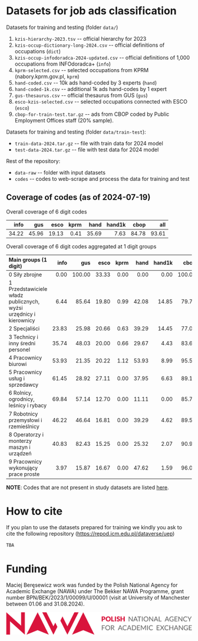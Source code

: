 # Datasets for job ads classification

Datasets for training and testing (folder `data/`)

1.  `kzis-hierarchy-2023.tsv` -- official hierarchy for 2023
2.  `kzis-occup-dictionary-long-2024.csv` -- official definitions of occupations (`dict`)
3.  `kzis-occup-infodoradca-2024-updated.csv` -- official definitions of 1,000 occupations from INFOdoradca+ (`info`)
4.  `kprm-selected.csv` -- selected occupations from KPRM (nabory.kprm.gov.pl, `kprm`)
5.  `hand-coded.csv` -- 10k ads hand-coded by 3 experts (`hand`)
6.  `hand-coded-1k.csv` -- additional 1k ads hand-codes by 1 expert
7.  `gus-thesaurus.csv` -- official thesaurus from GUS (`gus`)
8.  `esco-kzis-selected.csv` -- selected occupations connected with ESCO (`esco`)
9.  `cbop-for-train-test.tar.gz` -- ads from CBOP coded by Public Employment Offices staff (20% sample).

Datasets for training and testing (folder `data/train-test`):

-   `train-data-2024.tar.gz` -- file with train data for 2024 model
-   `test-data-2024.tar.gz` -- file with test data for 2024 model

Rest of the repository:

-   `data-raw` -- folder with input datasets
-   `codes` -- codes to web-scrape and process the data for training and test

## Coverage of codes (as of 2024-07-19)

Overall coverage of 6 digit codes

|  info|   gus|  esco| kprm|  hand| hand1k|  cbop|   all|
|-----:|-----:|-----:|----:|-----:|------:|-----:|-----:|
| 34.22| 45.96| 19.13| 0.41| 35.69|   7.63| 84.78| 93.61|

Overall coverage of 6 digit codes aggregated at 1 digit groups

| Main groups (1 digit)                                             |  info |    gus |  esco | kprm |  hand | hand1k |   cbop |    all |
|:-------|-------:|-------:|-------:|-------:|-------:|-------:|-------:|-------:|
| 0 Siły zbrojne                                                    |   0.00| 100.00| 33.33| 0.00|  0.00|   0.00| 100.00| 100.00|
| 1 Przedstawiciele władz publicznych, wyżsi urzędnicy i kierownicy |  6.44|  85.64| 19.80| 0.99| 42.08|  14.85|  79.70|  95.54|
| 2 Specjaliści                                                     | 23.83|  25.98| 20.66| 0.63| 39.29|  14.45|  77.06|  89.35|
| 3 Technicy i inny średni personel                                 | 35.74|  48.03| 20.00| 0.66| 29.67|   4.43|  83.61|  92.46|
| 4 Pracownicy biurowi                                              | 53.93|  21.35| 20.22| 1.12| 53.93|   8.99|  95.51|  98.88|
| 5 Pracownicy usług i sprzedawcy                                   | 61.45|  28.92| 27.11| 0.00| 37.95|   6.63|  89.16|  96.99|
| 6 Rolnicy, ogrodnicy, leśnicy i rybacy                            | 69.84|  57.14| 12.70| 0.00| 11.11|   0.00|  85.71|  98.41|
| 7 Robotnicy przemysłowi i rzemieślnicy                            | 46.22|  46.64| 16.81| 0.00| 39.29|   4.62|  89.50|  94.33|
| 8 Operatorzy i monterzy maszyn i urządzeń                         | 40.83|  82.43| 15.25| 0.00| 25.32|   2.07|  90.96|  97.93|
| 9 Pracownicy wykonujący prace proste                              |  3.97|  15.87| 16.67| 0.00| 47.62|   1.59|  96.03|  96.03|

**NOTE**: Codes that are not present in study datasets are listed [here](data/codes-not-coveted.csv).

# How to cite

If you plan to use the datasets prepared for training we kindly you ask to cite the following repository (<https://repod.icm.edu.pl/dataverse/uep>)

```         
TBA
```

# Funding

Maciej Beręsewicz work was funded by the Polish National Agency for Academic Exchange (NAWA) under The Bekker NAWA Programme, grant number BPN/BEK/2023/1/00099/U/00001 (visit at University of Manchester between 01.06 and 31.08.2024).

[![](https://raw.githubusercontent.com/OJALAB/CBOP-datasets/main/docs/logo-nawa.png)](https://nawa.gov.pl/en/)
